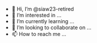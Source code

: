 - 👋 Hi, I’m @siaw23-retired
- 👀 I’m interested in ...
- 🌱 I’m currently learning ...
- 💞️ I’m looking to collaborate on ...
- 📫 How to reach me ...

<!---
siaw23-retired/siaw23-retired is a ✨ special ✨ repository because its `README.md` (this file) appears on your GitHub profile.
You can click the Preview link to take a look at your changes.
--->
